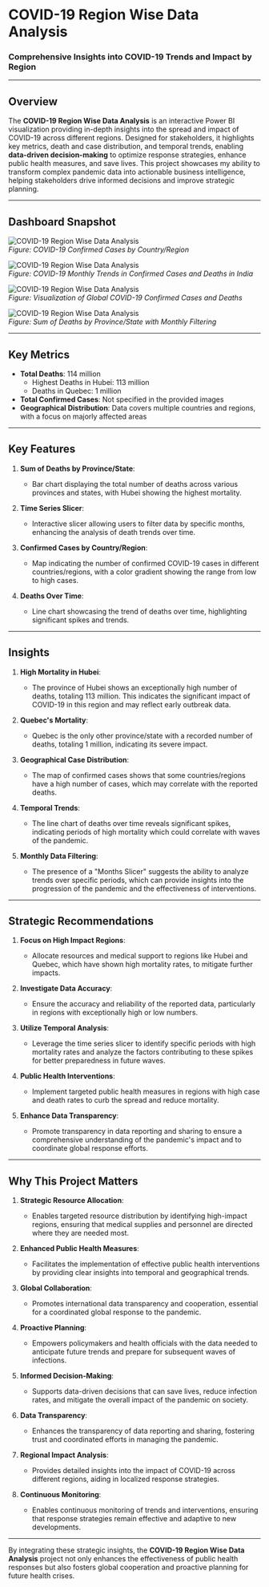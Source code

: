 # **COVID-19 Region Wise Data Analysis**  
### **Comprehensive Insights into COVID-19 Trends and Impact by Region**  

---

## **Overview**  
The **COVID-19 Region Wise Data Analysis** is an interactive Power BI visualization providing in-depth insights into the spread and impact of COVID-19 across different regions. Designed for stakeholders, it highlights key metrics, death and case distribution, and temporal trends, enabling **data-driven decision-making** to optimize response strategies, enhance public health measures, and save lives. This project showcases my ability to transform complex pandemic data into actionable business intelligence, helping stakeholders drive informed decisions and improve strategic planning.

---

## **Dashboard Snapshot**  

![COVID-19 Region Wise Data Analysis](Images/Image_01.png)  
*Figure: COVID-19 Confirmed Cases by Country/Region*  

![COVID-19 Region Wise Data Analysis](Images/Image_02.png)  
*Figure: COVID-19 Monthly Trends in Confirmed Cases and Deaths in India*  

![COVID-19 Region Wise Data Analysis](Images/Image_03.png)  
*Figure: Visualization of Global COVID-19 Confirmed Cases and Deaths*  

![COVID-19 Region Wise Data Analysis](Images/Image_04.png)  
*Figure: Sum of Deaths by Province/State with Monthly Filtering*

---

## **Key Metrics**  
- **Total Deaths**: 114 million  
   - Highest Deaths in Hubei: 113 million  
   - Deaths in Quebec: 1 million  
- **Total Confirmed Cases**: Not specified in the provided images
- **Geographical Distribution**: Data covers multiple countries and regions, with a focus on majorly affected areas

---

## **Key Features**  

1. **Sum of Deaths by Province/State**:  
   - Bar chart displaying the total number of deaths across various provinces and states, with Hubei showing the highest mortality.

2. **Time Series Slicer**:  
   - Interactive slicer allowing users to filter data by specific months, enhancing the analysis of death trends over time.

3. **Confirmed Cases by Country/Region**:  
   - Map indicating the number of confirmed COVID-19 cases in different countries/regions, with a color gradient showing the range from low to high cases.

4. **Deaths Over Time**:  
   - Line chart showcasing the trend of deaths over time, highlighting significant spikes and trends.

---

## **Insights**  

1. **High Mortality in Hubei**:  
   - The province of Hubei shows an exceptionally high number of deaths, totaling 113 million. This indicates the significant impact of COVID-19 in this region and may reflect early outbreak data.

2. **Quebec's Mortality**:  
   - Quebec is the only other province/state with a recorded number of deaths, totaling 1 million, indicating its severe impact.

3. **Geographical Case Distribution**:  
   - The map of confirmed cases shows that some countries/regions have a high number of cases, which may correlate with the reported deaths.

4. **Temporal Trends**:  
   - The line chart of deaths over time reveals significant spikes, indicating periods of high mortality which could correlate with waves of the pandemic.

5. **Monthly Data Filtering**:  
   - The presence of a "Months Slicer" suggests the ability to analyze trends over specific periods, which can provide insights into the progression of the pandemic and the effectiveness of interventions.

---

## **Strategic Recommendations**  

1. **Focus on High Impact Regions**:  
   - Allocate resources and medical support to regions like Hubei and Quebec, which have shown high mortality rates, to mitigate further impacts.

2. **Investigate Data Accuracy**:  
   - Ensure the accuracy and reliability of the reported data, particularly in regions with exceptionally high or low numbers.

3. **Utilize Temporal Analysis**:  
   - Leverage the time series slicer to identify specific periods with high mortality rates and analyze the factors contributing to these spikes for better preparedness in future waves.

4. **Public Health Interventions**:  
   - Implement targeted public health measures in regions with high case and death rates to curb the spread and reduce mortality.

5. **Enhance Data Transparency**:  
   - Promote transparency in data reporting and sharing to ensure a comprehensive understanding of the pandemic's impact and to coordinate global response efforts.

---

## **Why This Project Matters**  
1. **Strategic Resource Allocation**:  
      - Enables targeted resource distribution by identifying high-impact regions, ensuring that medical supplies and personnel are directed where they are needed most.

2. **Enhanced Public Health Measures**:  
      - Facilitates the implementation of effective public health interventions by providing clear insights into temporal and geographical trends.

3. **Global Collaboration**:  
      - Promotes international data transparency and cooperation, essential for a coordinated global response to the pandemic.

4. **Proactive Planning**:  
      - Empowers policymakers and health officials with the data needed to anticipate future trends and prepare for subsequent waves of infections.

5. **Informed Decision-Making**:  
      - Supports data-driven decisions that can save lives, reduce infection rates, and mitigate the overall impact of the pandemic on society.

6. **Data Transparency**:  
      - Enhances the transparency of data reporting and sharing, fostering trust and coordinated efforts in managing the pandemic.

7. **Regional Impact Analysis**:  
      - Provides detailed insights into the impact of COVID-19 across different regions, aiding in localized response strategies.

8. **Continuous Monitoring**:  
      - Enables continuous monitoring of trends and interventions, ensuring that response strategies remain effective and adaptive to new developments.

---

By integrating these strategic insights, the **COVID-19 Region Wise Data Analysis** project not only enhances the effectiveness of public health responses but also fosters global cooperation and proactive planning for future health crises.

